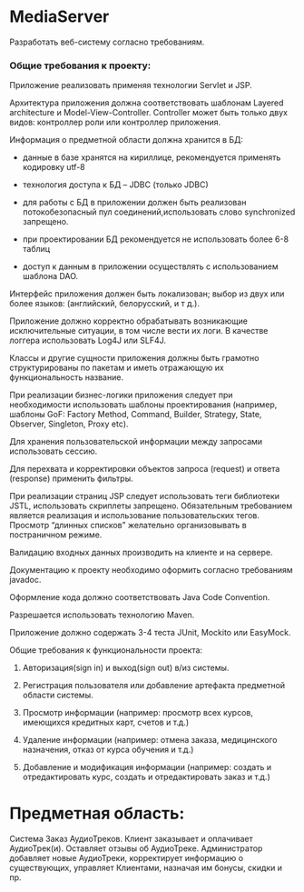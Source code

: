 # MediaServer

Разработать веб-систему согласно требованиям.

<h3> Общие требования к проекту:</h3>

Приложение реализовать применяя технологии Servlet и JSP.

Архитектура приложения должна соответствовать шаблонам Layered architecture и Model-View-Controller. Controller может быть только двух видов: контроллер роли или контроллер приложения.

Информация о предметной области должна хранится в БД:

- данные в базе хранятся на кириллице, рекомендуется применять кодировку utf-8

- технология доступа к БД – JDBC (только JDBC)

- для работы с БД в приложении должен быть реализован потокобезопасный пул соединений,использовать слово synchronized запрещено.

- при проектировании БД рекомендуется не использовать более 6-8 таблиц

- доступ к данным в приложении осуществлять с использованием шаблона DAO.

Интерфейс приложения должен быть локализован; выбор из двух или более языков: (английский, белорусский, и т д.).

Приложение должно корректно обрабатывать возникающие исключительные ситуации, в том числе вести их логи. В качестве логгера использовать Log4J или SLF4J.

Классы и другие сущности приложения должны быть грамотно структурированы по пакетам и иметь отражающую их функциональность название.

При реализации бизнес-логики приложения следует при необходимости использовать шаблоны проектирования (например, шаблоны GoF: Factory Method, Command, Builder, Strategy, State, Observer, Singleton, Proxy etc).

Для хранения пользовательской информации между запросами использовать сессию.

Для перехвата и корректировки объектов запроса (request) и ответа (response) применить фильтры.

При реализации страниц JSP следует использовать теги библиотеки JSTL, использовать скриплеты запрещено. Обязательным требованием является реализация и использование пользовательских тегов. Просмотр “длинных списков” желательно организовывать в постраничном режиме.

Валидацию входных данных производить на клиенте и на сервере.

Документацию к проекту необходимо оформить согласно требованиям javadoc.

Оформление кода должно соответствовать Java Code Convention.

Разрешается использовать технологию Maven.

Приложение должно содержать 3-4 теста JUnit, Mockito или EasyMock.

Общие требования к функциональности проекта:

1) Авторизация(sign in) и выход(sign out) в/из системы.

2) Регистрация пользователя или добавление артефакта предметной области системы.

3) Просмотр информации (например: просмотр всех курсов, имеющихся кредитных карт, счетов и т.д.)

4) Удаление информации (например: отмена заказа, медицинского назначения, отказ от курса обучения и т.д.)

5) Добавление и модификация информации (например: создать и отредактировать курс, создать и отредактировать заказ и т.д.)

# Предметная область:

Система Заказ АудиоТреков. Клиент заказывает и оплачивает АудиоТрек(и). Оставляет отзывы об АудиоТреке. Администратор добавляет новые АудиоТреки, корректирует информацию о существующих, управляет Клиентами, назначая им бонусы, скидки и пр.
